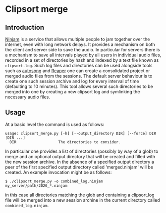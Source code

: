 # Clipsort merge

## Introduction
[Ninjam](https://www.cockos.com/ninjam/) is a service that allows multiple people to jam together over the internet, even with long network delays. It provides a mechanism on both the client and server side to save the audio. In particular for servers there is a mechanism to save all intervals played by all users in individual audio files, recorded in a set of directories by hash and indexed by a text file known as `clipsort.log`. Such log files and directories can be used alongside tools such as [autosong](https://github.com/justinfrankel/ninjam/tree/master/ninjam/autosong) and [Reaper](http://reaper.fm) one can create a consolidated project or merged audio files from the sessions. The default server behaviour is to create one such session archive and log for every interval of time (defaulting to 10 minutes). This tool allows several such directories to be merged into one by creating a new clipsort log and symlinking the necessary audio files.

## Usage
At a basic level the command is used as follows:
```
usage: clipsort_merge.py [-h] [--output_directory DIR] [--force] DIR [DIR ...]
  DIR                   The directories to consider.
```
In particular one provides a list of directories (possibly by way of a glob) to merge and an optional output directory that will be created and filled with the new session archive. In the absence of a specified output directory a peer of the first specified output directory called 'merged.ninjam' will be created. An example invocation might be as follows:
```
$ ./clipsort_merge.py -o combined_log.ninjam my_server/path/2020_*.ninjam
```
in this case all directories matching the glob and containing a clipsort.log file will be merged into a new session archine in the current directory called `combined_log.ninjam`.
